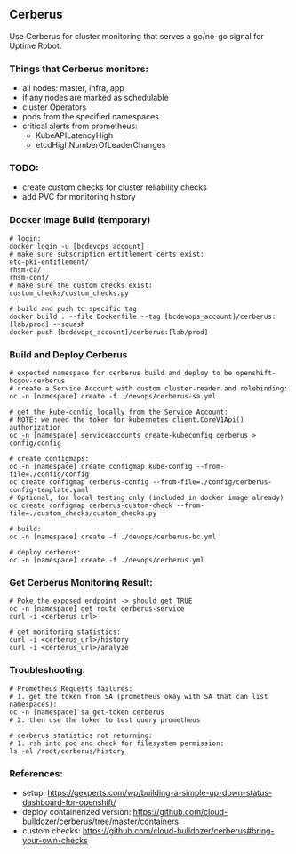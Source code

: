 ## Cerberus

Use Cerberus for cluster monitoring that serves a go/no-go signal for Uptime Robot.

### Things that Cerberus monitors:
- all nodes: master, infra, app
- if any nodes are marked as schedulable
- cluster Operators
- pods from the specified namespaces
- critical alerts from prometheus:
  - KubeAPILatencyHigh
  - etcdHighNumberOfLeaderChanges

### TODO:
- create custom checks for cluster reliability checks
- add PVC for monitoring history

### Docker Image Build (temporary)
```shell
# login:
docker login -u [bcdevops_account]
# make sure subscription entitlement certs exist:
etc-pki-entitlement/
rhsm-ca/
rhsm-conf/
# make sure the custom checks exist:
custom_checks/custom_checks.py

# build and push to specific tag
docker build . --file Dockerfile --tag [bcdevops_account]/cerberus:[lab/prod] --squash
docker push [bcdevops_account]/cerberus:[lab/prod]
```


### Build and Deploy Cerberus

```shell
# expected namespace for cerberus build and deploy to be openshift-bcgov-cerberus
# create a Service Account with custom cluster-reader and rolebinding:
oc -n [namespace] create -f ./devops/cerberus-sa.yml

# get the kube-config locally from the Service Account:
# NOTE: we need the token for kubernetes client.CoreV1Api() authorization
oc -n [namespace] serviceaccounts create-kubeconfig cerberus > config/config

# create configmaps:
oc -n [namespace] create configmap kube-config --from-file=./config/config
oc create configmap cerberus-config --from-file=./config/cerberus-config-template.yaml
# Optional, for local testing only (included in docker image already)
oc create configmap cerberus-custom-check --from-file=./custom_checks/custom_checks.py

# build:
oc -n [namespace] create -f ./devops/cerberus-bc.yml

# deploy cerberus:
oc -n [namespace] create -f ./devops/cerberus.yml
```

### Get Cerberus Monitoring Result:
```shell
# Poke the exposed endpoint -> should get TRUE
oc -n [namespace] get route cerberus-service
curl -i <cerberus_url>

# get monitoring statistics:
curl -i <cerberus_url>/history
curl -i <cerberus_url>/analyze
```

### Troubleshooting:
```shell
# Prometheus Requests failures:
# 1. get the token from SA (prometheus okay with SA that can list namespaces):
oc -n [namespace] sa get-token cerberus
# 2. then use the token to test query prometheus

# cerberus statistics not returning:
# 1. rsh into pod and check for filesystem permission:
ls -al /root/cerberus/history
```

### References:
- setup: https://gexperts.com/wp/building-a-simple-up-down-status-dashboard-for-openshift/
- deploy containerized version: https://github.com/cloud-bulldozer/cerberus/tree/master/containers
- custom checks: https://github.com/cloud-bulldozer/cerberus#bring-your-own-checks

